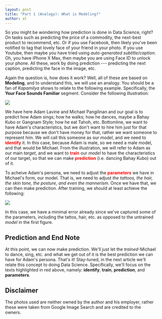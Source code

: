 ```yaml
---
layout: post
title: "Part 1 (Analogy): What is Modeling?"
author: al
---
```

So you might be wondering how prediction is done in Data Science, right? On tasks such as predicting the price of a commodity, the next-best product to recommend, etc. Or if you use Facebook, then likely you've been notified to tag that lovely face of your friend in your photo. If you use Youtube, then maybe you have tried using *auto-generated subtitle/caption*. Oh, you have iPhone X Max, then maybe you are using Face ID to unlock your phone. All these, work by doing prediction --- predicting the next caption, predicting the face in the image, etc. 

Again the question is, how does it work? Well, all of these are based on **Modeling**, and to understand this, we will use an analogy. You should be a fan of *Kapamilya* shows to relate to the following example. Specifically, the **Your Face Sounds Familiar** segment. Consider the following illustration:
<!-- more -->

<img src="{{ site.baseurl }}/assets/img/img1.png">

We have here Adam Lavine and Michael Pangilinan and our goal is to predict how Adam sings; how he walks; how he dances, maybe a Bahay Kubo or Gangnam Style; how he eat Tahoh, etc. Bottomline, we want to have Adam's characteristics, but we don't want to hire him just for that purpose because we don't have money for that, rather we want someone to represent him. We will call this someone as our *model*, and we need to <span style="color:red;"><b>identify</b></span> it. In this case, because Adam is male, so we need a male model, and that would be Michael. From the illustration, we will refer to Adam as our main *target*, and we want to <span style="color:red;"><b>train</b></span> our *model* to have the characteristics of our target, so that we can make <span style="color:red;"><b>prediction</b></span> (i.e. dancing Bahay Kubo) out of it.

To acheive Adam's persona, we need to adjust the <span style="color:red;"><b>parameters</b></span> we have in Michael's form, our model. That is, we need to adjust *the tattoos, the hair, the skin tone, the posture, and even the mannerism*. Once we have that, we can then make prediction. After training, we should at least achieve the following:

<img src="{{ site.baseurl }}/assets/img/img2.png">

In this case, we have a minimal error already since we've captured some of the parameters, including the tattos, hair, etc. as opposed to the untrained *model* in the first figure.
## Prediction and End Note
At this point, we can now make prediction. We'll just let the *trained*-Michael to dance, sing, etc. and what we get out of it is the best prediction we can have for Adam's persona. That's it! Stay-tuned, in the next article we'll relate this concept to doing Data Science. Specifically, we'll focus on the texts highlighted in red above, namely: **identify**, **train**, **prediction**, and **parameters**.

## Disclaimer
The photos used are neither owned by the author and his employer, rather these were taken from Google Image Search and are credited to the owners.